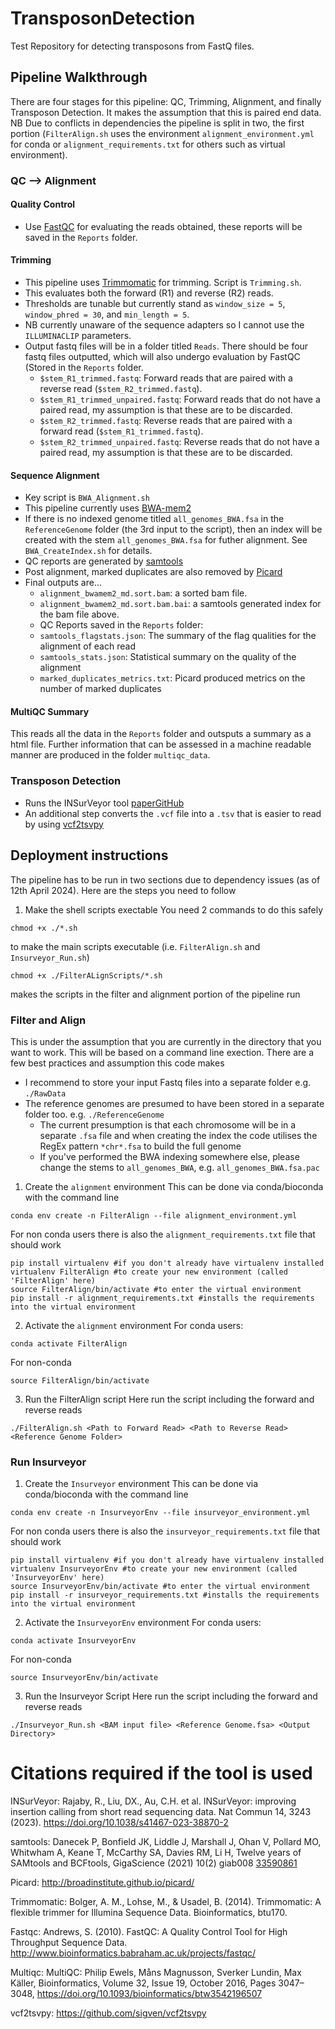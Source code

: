 # TransposonDetection
Test Repository for detecting transposons from FastQ files.

## Pipeline Walkthrough
There are four stages for this pipeline: QC, Trimming, Alignment, and finally Transposon Detection. It makes the assumption that this is paired end data. NB Due to conflicts in dependencies the pipeline is split in two, the first portion (`FilterAlign.sh` uses the environment `alignment_environment.yml` for conda or `alignment_requirements.txt` for others such as virtual environment).
### QC --> Alignment
#### Quality Control
* Use [FastQC](https://github.com/s-andrews/FastQC) for evaluating the reads obtained, these reports will be saved in the `Reports` folder.
#### Trimming
* This pipeline uses [Trimmomatic](http://www.usadellab.org/cms/?page=trimmomatic) for trimming. Script is `Trimming.sh`.
* This evaluates both the forward (R1) and reverse (R2) reads.
* Thresholds are tunable but currently stand as `window_size = 5`, `window_phred = 30`, and `min_length = 5`.
* NB currently unaware of the sequence adapters so I cannot use the `ILLUMINACLIP` parameters.
* Output fastq files will be in a folder titled `Reads`. There should be four fastq files outputted, which will also undergo evaluation by FastQC (Stored in the `Reports` folder.
  * `$stem_R1_trimmed.fastq`: Forward reads that are paired with a reverse read (`$stem_R2_trimmed.fastq`).
  * `$stem_R1_trimmed_unpaired.fastq`: Forward reads that do not have a paired read, my assumption is that these are to be discarded.
  * `$stem_R2_trimmed.fastq`: Reverse reads that are paired with a forward read (`$stem_R1_trimmed.fastq`).
  * `$stem_R2_trimmed_unpaired.fastq`: Reverse reads that do not have a paired read, my assumption is that these are to be discarded.
#### Sequence Alignment
* Key script is `BWA_Alignment.sh`
* This pipeline currently uses [BWA-mem2](https://github.com/bwa-mem2/bwa-mem2)
* If there is no indexed genome titled `all_genomes_BWA.fsa` in the `ReferenceGenome` folder (the 3rd input to the script), then an index will be created with the stem `all_genomes_BWA.fsa` for futher alignment. See `BWA_CreateIndex.sh` for details.
* QC reports are generated by [samtools](https://www.htslib.org/)
* Post alignment, marked duplicates are also removed by [Picard](https://gatk.broadinstitute.org/hc/en-us/articles/360037052812-MarkDuplicates-Picard)
* Final outputs are...
  *   `alignment_bwamem2_md.sort.bam`: a sorted bam file.
  *   `alignment_bwamem2_md.sort.bam.bai`: a samtools generated index for the bam file above.
  *   QC Reports saved in the `Reports` folder:
    * `samtools_flagstats.json`: The summary of the flag qualities for the alignment of each read
    * `samtools_stats.json`: Statistical summary on the quality of the alignment
    * `marked_duplicates_metrics.txt`: Picard produced metrics on the number of marked duplicates

#### MultiQC Summary
This reads all the data in the `Reports` folder and outsputs a summary as a html file. Further information that can be assessed in a machine readable manner are produced in the folder `multiqc_data`.
### Transposon Detection
* Runs the INSurVeyor tool [paper](https://doi.org/10.1038/s41467-023-38870-2)[GitHub](https://github.com/kensung-lab/INSurVeyor)
* An additional step converts the `.vcf` file into a `.tsv` that is easier to read by using [vcf2tsvpy](https://github.com/sigven/vcf2tsvpy)

## Deployment instructions
The pipeline has to be run in two sections due to dependency issues (as of 12th April 2024). Here are the steps you need to follow
1. Make the shell scripts exectable
You need 2 commands to do this safely
``` 
chmod +x ./*.sh 
``` 
to make the main scripts executable (i.e. `FilterAlign.sh` and `Insurveyor_Run.sh`)
``` 
chmod +x ./FilterALignScripts/*.sh 
``` 
makes the scripts in the filter and alignment portion of the pipeline run

### Filter and Align
This is under the assumption that you are currently in the directory that you want to work. This will be based on a command line exection.
There are a few best practices and assumption this code makes
* I recommend to store your input Fastq files into a separate folder e.g. `./RawData`
* The reference genomes are presumed to have been stored in a separate folder too. e.g. `./ReferenceGenome`
  * The current presumption is that each chromosome will be in a separate `.fsa` file and when creating the index the code utilises the RegEx pattern `*chr*.fsa` to build the full genome
  * If you've performed the BWA indexing somewhere else, please change the stems to `all_genomes_BWA`, e.g. `all_genomes_BWA.fsa.pac`

1. Create the `alignment` environment
This can be done via conda/bioconda with the command line 
``` 
conda env create -n FilterAlign --file alignment_environment.yml 
```

For non conda users there is also the `alignment_requirements.txt` file that should work

```
pip install virtualenv #if you don't already have virtualenv installed
virtualenv FilterAlign #to create your new environment (called 'FilterAlign' here)
source FilterAlign/bin/activate #to enter the virtual environment
pip install -r alignment_requirements.txt #installs the requirements into the virtual environment
```

2. Activate the `alignment` environment
For conda users:
```
conda activate FilterAlign
```

For non-conda
```
source FilterAlign/bin/activate
```

3. Run the FilterAlign script
Here run the script including the forward and reverse reads
```
./FilterAlign.sh <Path to Forward Read> <Path to Reverse Read> <Reference Genome Folder>
```
### Run Insurveyor
1. Create the `Insurveyor` environment
This can be done via conda/bioconda with the command line 
``` 
conda env create -n InsurveyorEnv --file insurveyor_environment.yml 
```

For non conda users there is also the `insurveyor_requirements.txt` file that should work

```
pip install virtualenv #if you don't already have virtualenv installed
virtualenv InsurveyorEnv #to create your new environment (called 'InsurveyorEnv' here)
source InsurveyorEnv/bin/activate #to enter the virtual environment
pip install -r insurveyor_requirements.txt #installs the requirements into the virtual environment
```

2. Activate the `InsurveyorEnv` environment
For conda users:
```
conda activate InsurveyorEnv
```

For non-conda
```
source InsurveyorEnv/bin/activate
```

3. Run the Insurveyor Script
Here run the script including the forward and reverse reads
```
./Insurveyor_Run.sh <BAM input file> <Reference Genome.fsa> <Output Directory>
```

# Citations required if the tool is used
INSurVeyor: Rajaby, R., Liu, DX., Au, C.H. et al. INSurVeyor: improving insertion calling from short read sequencing data. Nat Commun 14, 3243 (2023). https://doi.org/10.1038/s41467-023-38870-2

samtools: Danecek P, Bonfield JK, Liddle J, Marshall J, Ohan V, Pollard MO, Whitwham A, Keane T, McCarthy SA, Davies RM, Li H, Twelve years of SAMtools and BCFtools, GigaScience (2021) 10(2) giab008 [33590861](https://pubmed.ncbi.nlm.nih.gov/33590861/)

Picard: http://broadinstitute.github.io/picard/

Trimmomatic: Bolger, A. M., Lohse, M., & Usadel, B. (2014). Trimmomatic: A flexible trimmer for Illumina Sequence Data. Bioinformatics, btu170.

Fastqc: Andrews, S. (2010). FastQC:  A Quality Control Tool for High Throughput Sequence Data. http://www.bioinformatics.babraham.ac.uk/projects/fastqc/

Multiqc: MultiQC: Philip Ewels, Måns Magnusson, Sverker Lundin, Max Käller, Bioinformatics, Volume 32, Issue 19, October 2016, Pages 3047–3048, https://doi.org/10.1093/bioinformatics/btw3542196507

vcf2tsvpy: https://github.com/sigven/vcf2tsvpy

